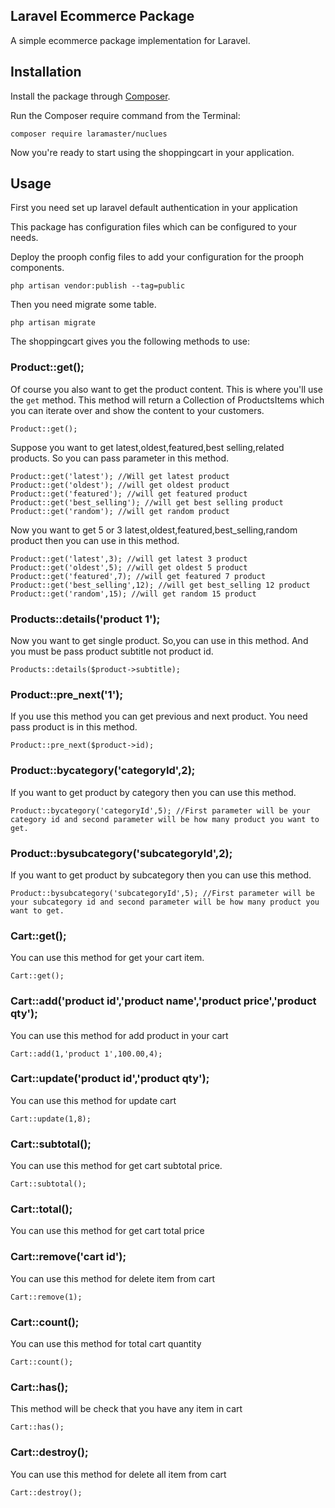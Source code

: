 ## Laravel Ecommerce Package

A simple ecommerce package implementation for Laravel.

## Installation

Install the package through [Composer](http://getcomposer.org/). 

Run the Composer require command from the Terminal:
	
	composer require laramaster/nuclues

Now you're ready to start using the shoppingcart in your application.

## Usage

First you need set up laravel default authentication in your application

This package has configuration files which can be configured to your needs.

Deploy the prooph config files to add your configuration for the prooph components.

	php artisan vendor:publish --tag=public

Then you need migrate some table.

	php artisan migrate

The shoppingcart gives you the following methods to use:

### Product::get();

Of course you also want to get the product content. This is where you'll use the `get` method. This method will return a Collection of ProductsItems which you can iterate over and show the content to your customers.

	Product::get();

Suppose you want to get latest,oldest,featured,best selling,related products. So you can pass parameter in this method.

	Product::get('latest'); //Will get latest product
	Product::get('oldest'); //will get oldest product
	Product::get('featured'); //will get featured product
	Product::get('best_selling'); //will get best selling product
	Product::get('random'); //will get random product

Now you want to get 5 or 3 latest,oldest,featured,best_selling,random product then you can use in this method.

	Product::get('latest',3); //will get latest 3 product
	Product::get('oldest',5); //will get oldest 5 product
	Product::get('featured',7); //will get featured 7 product
	Product::get('best_selling',12); //will get best_selling 12 product
	Product::get('random',15); //will get random 15 product

### Products::details('product 1');

Now you want to get single product. So,you can use in this method. And you must be pass product subtitle not product id.
	
	Products::details($product->subtitle);

### Product::pre_next('1');

If you use this method you can get previous and next product. You need pass product is in this method.

	Product::pre_next($product->id);

### Product::bycategory('categoryId',2);

If you want to get product by category then you can use this method. 

	Product::bycategory('categoryId',5); //First parameter will be your category id and second parameter will be how many product you want to get.  

### Product::bysubcategory('subcategoryId',2);

If you want to get product by subcategory then you can use this method. 

	Product::bysubcategory('subcategoryId',5); //First parameter will be your subcategory id and second parameter will be how many product you want to get.  

### Cart::get();

You can use this method for get your cart item.

	Cart::get();

### Cart::add('product id','product name','product price','product qty');

You can use this method for add product in your cart

	Cart::add(1,'product 1',100.00,4);

### Cart::update('product id','product qty');

You can use this method for update cart

	Cart::update(1,8);

### Cart::subtotal();

You can use this method for get cart subtotal price.

	Cart::subtotal();

### Cart::total();

You can use this method for get cart total price

### Cart::remove('cart id');

You can use this method for delete item from cart

	Cart::remove(1);

### Cart::count();

You can use this method for total cart quantity

	Cart::count();

### Cart::has();

This method will be check that you have any item in cart

	Cart::has();

### Cart::destroy();

You can use this method for delete all item from cart

	Cart::destroy();














